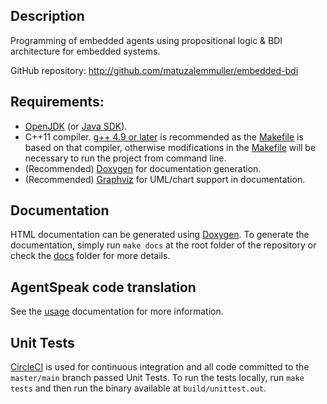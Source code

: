 ## Description

Programming of embedded agents using propositional logic & BDI architecture for embedded systems.

GitHub repository: http://github.com/matuzalemmuller/embedded-bdi

## Requirements:
* [OpenJDK](https://openjdk.java.net/) (or [Java SDK](https://www.oracle.com/java/technologies/javase-downloads.html)).
* C++11 compiler. [g++ 4.9 or later](https://gcc.gnu.org/gcc-4.9/changes.html) is recommended as the [Makefile](Makefile) is based on that compiler, otherwise modifications in the [Makefile](Makefile) will be necessary to run the project from command line.
* (Recommended) [Doxygen](https://www.doxygen.nl/index.html) for documentation generation.
* (Recommended) [Graphviz](https://graphviz.org/) for UML/chart support in documentation.

## Documentation

HTML documentation can be generated using [Doxygen](https://www.doxygen.nl/download.html). To generate the documentation, simply run `make docs` at the root folder of the repository or check the [docs](docs/) folder for more details.

## AgentSpeak code translation

See the [usage](Usage.md) documentation for more information.

## Unit Tests

[CircleCI](https://circleci.com/) is used for continuous integration and all code committed to the `master/main` branch passed Unit Tests. To run the tests locally, run `make tests` and then run the binary available at `build/unittest.out`.